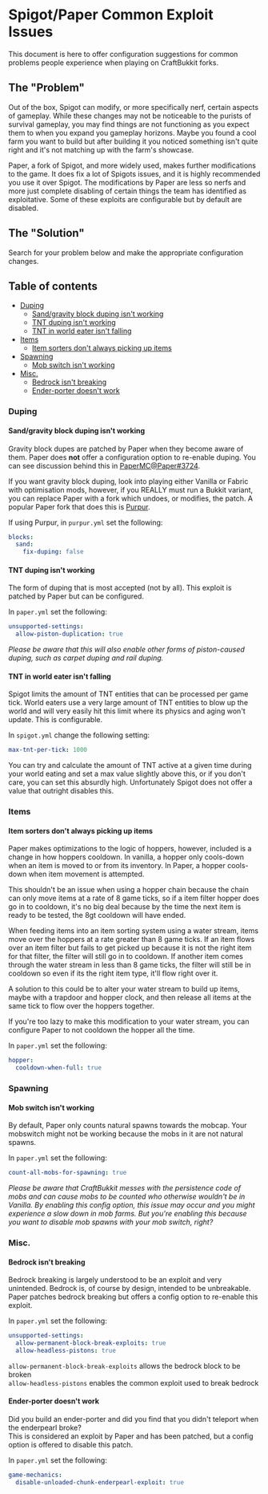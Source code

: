# Spigot/Paper Common Exploit Issues

This document is here to offer configuration suggestions for common problems people 
experience when playing on CraftBukkit forks.

## The "Problem"

Out of the box, Spigot can modify, or more specifically nerf, certain aspects of gameplay.
While these changes may not be noticeable to the purists of survival gameplay, you may find
things are not functioning as you expect them to when you expand you gameplay horizons.
Maybe you found a cool farm you want to build but after building it you noticed something
isn't quite right and it's not matching up with the farm's showcase.

Paper, a fork of Spigot, and more widely used, makes further modifications to the game.
It does fix a lot of Spigots issues, and it is highly recommended you use it over Spigot.
The modifications by Paper are less so nerfs and more just complete disabling of certain
things the team has identified as exploitative. Some of these exploits are configurable
but by default are disabled.

## The "Solution"

Search for your problem below and make the appropriate configuration changes.

## Table of contents
- [Duping](#duping)
  - [Sand/gravity block duping isn't working](#sand-dupe)
  - [TNT duping isn't working](#tnt-duping-isnt-working)
  - [TNT in world eater isn't falling](#tnt-in-world-eater-isnt-falling)
- [Items](#items)
  - [Item sorters don't always picking up items](#hopper-cooldown)
- [Spawning](#spawning)
  - [Mob switch isn't working](#mob-switch-isnt-working)
- [Misc.](#misc)
  - [Bedrock isn't breaking](#bedrock)
  - [Ender-porter doesn't work](#ender-porter)

### Duping

<a name="sand-dupe"/>

#### Sand/gravity block duping isn't working

Gravity block dupes are patched by Paper when they become aware of them. Paper does **not** 
offer a configuration option to re-enable duping. You can see discussion behind this in
[PaperMC@Paper#3724](https://github.com/PaperMC/Paper/issues/3724).

If you want gravity block duping, look into playing either Vanilla or Fabric with optimisation
mods, however, if you REALLY must run a Bukkit variant, you can replace Paper with a fork
which undoes, or modifies, the patch. A popular Paper fork that does this is
[Purpur](https://purpurmc.org).

If using Purpur, in `purpur.yml` set the following:
```yaml
blocks:
  sand:
    fix-duping: false
```

#### TNT duping isn't working

The form of duping that is most accepted (not by all). This exploit is patched by Paper but
can be configured.

In `paper.yml` set the following:
```yaml
unsupported-settings:
  allow-piston-duplication: true
```

_Please be aware that this will also enable other forms of piston-caused duping, 
such as carpet duping and rail duping._

#### TNT in world eater isn't falling

Spigot limits the amount of TNT entities that can be processed per game tick. World eaters use
a very large amount of TNT entities to blow up the world and will very easily hit this limit
where its physics and aging won't update. This is configurable.

In `spigot.yml` change the following setting:
```yaml
max-tnt-per-tick: 1000
```

You can try and calculate the amount of TNT active at a given time during your world eating and
set a max value slightly above this, or if you don't care, you can set this absurdly high.
Unfortunately Spigot does not offer a value that outright disables this.

### Items

<a name="hopper-cooldown"/>

#### Item sorters don't always picking up items

Paper makes optimizations to the logic of hoppers, however, included is a change in how
hoppers cooldown. In vanilla, a hopper only cools-down when an item is moved to or from
its inventory. In Paper, a hopper cools-down when item movement is attempted. 

This shouldn't be an issue when using a hopper chain because the chain can only move items 
at a rate of 8 game ticks, so if a item filter hopper does go in to cooldown, it's no big 
deal because by the time the next item is ready to be tested, the 8gt cooldown will have ended.

When feeding items into an item sorting system using a water stream, items move over the
hoppers at a rate greater than 8 game ticks. If an item flows over an item filter but fails
to get picked up because it is not the right item for that filter, the filter will still go
in to cooldown. If another item comes through the water stream in less than 8 game ticks,
the filter will still be in cooldown so even if its the right item type, it'll flow right over it.

A solution to this could be to alter your water stream to build up items, maybe with a trapdoor
and hopper clock, and then release all items at the same tick to flow over the hoppers together.

If you're too lazy to make this modification to your water stream, you can configure Paper
to not cooldown the hopper all the time.

In `paper.yml` set the following:
```yaml
hopper:
  cooldown-when-full: true
```

### Spawning

#### Mob switch isn't working

By default, Paper only counts natural spawns towards the mobcap. Your mobswitch might not
be working because the mobs in it are not natural spawns.

In `paper.yml` set the following:
```yaml
count-all-mobs-for-spawning: true
```

_Please be aware that CraftBukkit messes with the persistence code of mobs and can cause mobs
to be counted who otherwise wouldn't be in Vanilla. By enabling this config option, this issue
may occur and you might experience a slow down in mob farms. But you're enabling this because
you want to disable mob spawns with your mob switch, right?_

### Misc.

<a name="bedrock"/>

#### Bedrock isn't breaking

Bedrock breaking is largely understood to be an exploit and very unintended. 
Bedrock is, of course by design, intended to be unbreakable. Paper patches bedrock breaking
but offers a config option to re-enable this exploit.

In `paper.yml` set the following:
```yaml
unsupported-settings:
  allow-permanent-block-break-exploits: true
  allow-headless-pistons: true
```

`allow-permanent-block-break-exploits` allows the bedrock block to be broken  
`allow-headless-pistons` enables the common exploit used to break bedrock

<a name="ender-porter"/>

#### Ender-porter doesn't work

Did you build an ender-porter and did you find that you didn't teleport when the enderpearl broke?  
This is considered an exploit by Paper and has been patched, but a config option is offered
to disable this patch.

In `paper.yml` set the following:
```yaml
game-mechanics:
  disable-unloaded-chunk-enderpearl-exploit: true
```
